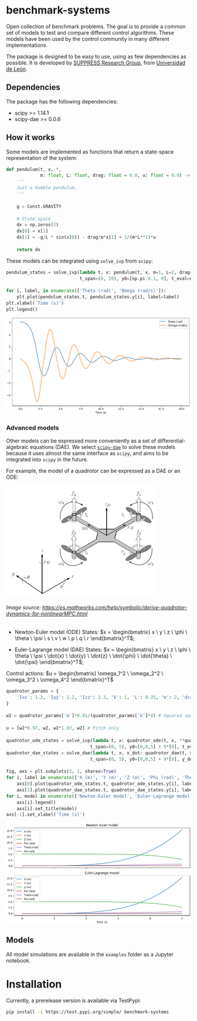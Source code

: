 # benchmark-systems

Open collection of benchmark problems. The goal is to provide a common set of models to test and compare different control algorithms. These models have been used by the control community in many different implementations. 

The package is designed to be easy to use, using as few dependencies as possible. It is developed by [SUPPRESS Research Group](https://suppress.unileon.es/en/), from [Universidad de León](https://www.unileon.es/).

## Dependencies

The package has the following dependencies:

- scipy >= 1.14.1
- scipy-dae >= 0.0.6

## How it works

Some models are implemented as functions that return a state-space representation of the system:

```python
def pendulum(t, x, *,
             m: float, L: float, drag: float = 0.0, u: float = 0.0) -> np.ndarray:
    '''
    Just a humble pendulum.
    '''

    g = Const.GRAVITY

    # State space
    dx = np.zeros(2)
    dx[0] = x[1]
    dx[1] = -g/L * sin(x[0]) - drag/m*x[1] + 1/(m*L**2)*u

    return dx

```
These models can be integrated using `solve_ivp` from `scipy`:

```python
pendulum_states = solve_ivp(lambda t, x: pendulum(t, x, m=1, L=2, drag=0.5, u=0),
                            t_span=(0, 20), y0=[np.pi-0.1, 0], t_eval=np.linspace(0, 20, 1000))

for i, label, in enumerate(['Theta (rad)', 'Omega (rad/s)']):
    plt.plot(pendulum_states.t, pendulum_states.y[i], label=label)
plt.xlabel('Time (s)')
plt.legend()
```
![pendulum_states](pendulum_states.png)

### Advanced models
Other models can be expressed more conveniently as a set of differential-algebraic equations (DAE). We select [`scipy-dae`](https://github.com/JonasBreuling/scipy_dae/tree/main) to solve these models because it uses almost the same interface as `scipy`, and aims to be integrated into `scipy` in the future. 

For example, the model of a quadrotor can be expressed as a DAE or an ODE:

![quadrotor](quadrotor.png)

###### Image source: https://es.mathworks.com/help/symbolic/derive-quadrotor-dynamics-for-nonlinearMPC.html

* Newton-Euler model (ODE)
    States: $x = \begin{bmatrix} x \ y \ z \ \phi \ \theta \ \psi \ s \ v \ w \ p \ q \ r \end{bmatrix}^T$; 

* Euler-Lagrange model (DAE)
    States: $x = \begin{bmatrix} x \ y \ z \ \phi \ \theta \ \psi \ \dot{x} \ \dot{y} \ \dot{z} \ \dot{\phi} \ \dot{\theta} \ \dot{\psi} \end{bmatrix}^T$;

Control actions: $u = \begin{bmatrix} \omega_1^2 \ \omega_2^2 \ \omega_3^2 \ \omega_4^2 \end{bmatrix}^T$

```python
quadrotor_params = {
    'Ixx': 1.2, 'Iyy': 1.2, 'Izz': 2.3, 'k': 1, 'L': 0.25, 'm': 2, 'drag': 0.2
}

w2 = quadrotor_params['m']*9.81/(quadrotor_params['k']*4) # Squared speed of the propellers in order to hover ... 4*k*w^2 = m*g

u = [w2*0.97, w2, w2*1.03, w2] # Pitch only

quadrotor_ode_states = solve_ivp(lambda t, x: quadrotor_ode(t, x, **quadrotor_params, u=u),
                                t_span=(0, 5), y0=[0,0,5] + 9*[0], t_eval=np.linspace(0, 5, 1000))
quadrotor_dae_states = solve_dae(lambda t, x, x_dot: quadrotor_dae(t, x, x_dot, **quadrotor_params, u=u),
                                t_span=(0, 5), y0=[0,0,5] + 9*[0], y_dot0=np.zeros(12), t_eval=np.linspace(0, 5, 1000))

fig, axs = plt.subplots(2, 1, sharex=True)
for i, label in enumerate(['X (m)', 'Y (m)', 'Z (m)', 'Phi (rad)', 'Theta (rad)', 'Psi (rad)']):
    axs[0].plot(quadrotor_ode_states.t, quadrotor_ode_states.y[i], label=label)
    axs[1].plot(quadrotor_dae_states.t, quadrotor_dae_states.y[i], label=label)
for i, model in enumerate(['Newton-Euler model', 'Euler-Lagrange model']):
    axs[i].legend()
    axs[i].set_title(model)
axs[-1].set_xlabel('Time (s)')
```

![quadrotor_states](quadrotor_states.png)

## Models
All model simulations are available in the `examples` folder as a Jupyter notebook.

# Installation
Currently, a prerelease version is available via TestPypi:

```bash
pip install -i https://test.pypi.org/simple/ benchmark-systems
```